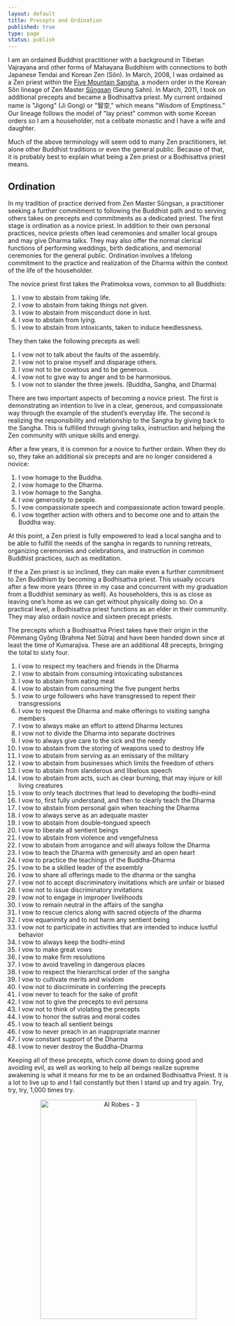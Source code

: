 ```yaml
--- 
layout: default
title: Precepts and Ordination
published: true
type: page
status: publish
---
```

I am an ordained Buddhist practitioner with a background in Tibetan Vajrayana and other forms of Mahayana Buddhism with connections to both Japanese Tendai and Korean Zen (Sŏn). In March, 2008, I was ordained as a Zen priest within the <a href="http://www.fivemountain.org">Five Mountain Sangha</a>, a modern order in the Korean Sŏn lineage of Zen Master <a href="http://www.koreanbuddhism.net/master/priest_view.asp?cat_seq=10&priest_seq=20&page=3">Sŭngsan</a> (Seung Sahn). In March, 2011, I took on additional precepts and became a Bodhisattva priest. My current ordained name is "Jigong" (Ji Gong) or "智空," which means "Wisdom of Emptiness." Our lineage follows the model of "lay priest" common with some Korean orders so I am a householder, not a celibate monastic and I have a wife and daughter.

Much of the above terminology will seem odd to many Zen practitioners, let alone other Buddhist traditions or even the general public. Because of that, it is probably best to explain what being a Zen priest or a Bodhisattva priest means.

## Ordination

In my tradition of practice derived from Zen Master Sŭngsan, a practitioner seeking a further commitment to following the Buddhist path and to serving others takes on precepts and commitments as a dedicated priest. The first stage is ordination as a novice priest. In addition to their own personal practices, novice priests often  lead ceremonies and smaller local groups and may give Dharma talks. They may also offer the normal clerical functions of performing weddings, birth dedications, and memorial ceremonies for the general public. Ordination involves a lifelong commitment to the practice and realization of the Dharma within the context of the life of the householder.

The novice priest first takes the Pratimoksa vows, common to all Buddhists:

1. I vow to abstain from taking life.
2. I vow to abstain from taking things not given.
3. I vow to abstain from misconduct done in lust.
4. I vow to abstain from lying.
5. I vow to abstain from intoxicants, taken to induce heedlessness.

They then take the following precepts as well:

1. I vow not to talk about the faults of the assembly.
2. I vow not to praise myself and disparage others.
3. I vow not to be covetous and to be generous.
4. I vow not to give way to anger and to be harmonious.
5. I vow not to slander the three jewels. (Buddha, Sangha, and Dharma)

There are two important aspects of becoming a novice priest. The first is demonstrating an intention to live in a clear, generous, and compassionate way through the example of the student’s everyday life. The second is realizing the responsibility and relationship to the Sangha by giving back to the Sangha. This is fulfilled through giving talks, instruction and helping the Zen community with unique skills and energy.

After a few years, it is common for a novice to further ordain. When they do so, they take an additional six precepts and are no longer considered a novice:

1. I vow homage to the Buddha.
2. I vow homage to the Dharma.
3. I vow homage to the Sangha.
4. I vow generosity to people.
5. I vow compassionate speech and compassionate action toward people.
6. I vow together action with others and to become one and to attain the Buddha way.

At this point, a Zen priest is fully empowered to lead a local sangha and to be able to fulfill the needs of the sangha in regards to running retreats, organizing ceremonies and celebrations, and instruction in common Buddhist practices, such as meditation.

If the a Zen priest is so inclined, they can make even a further commitment to Zen Buddhism by becoming a Bodhisattva priest. This usually occurs after a few more years (three in my case and concurrent with my graduation from a Buddhist seminary as well). As householders, this is as close as leaving one’s home as we can get without physically doing so. On a practical level, a Bodhisattva priest functions as an elder in their community. They may also ordain novice and sixteen precept priests.

The precepts which a Bodhisattva Priest takes have their origin in the Pômmang Gyông (Brahma Net Sūtra) and have been handed down since at least the time of Kumarajiva. These are an additional 48 precepts, bringing the total to sixty four.

1. I vow to respect my teachers and friends in the Dharma
1. I vow to abstain from consuming intoxicating substances
1. I vow to abstain from eating meat
1. I vow to abstain from consuming the five pungent herbs
1. I vow to urge followers who have transgressed to repent their transgressions
1. I vow to request the Dharma and make offerings to visiting sangha members
1. I vow to always make an effort to attend Dharma lectures
1. I vow not to divide the Dharma into separate doctrines
1. I vow to always give care to the sick and the needy
1. I vow to abstain from the storing of weapons used to destroy life
1. I vow to abstain from serving as an emissary of the military
1. I vow to abstain from businesses which limits the freedom of others
1. I vow to abstain from slanderous and libelous speech
1. I vow to abstain from acts, such as clear burning, that may injure or kill living creatures
1. I vow to only teach doctrines that lead to developing the bodhi–mind
1. I vow to, first fully understand, and then to clearly teach the Dharma
1. I vow to abstain from personal gain when teaching the Dharma
1. I vow to always serve as an adequate master
1. I vow to abstain from double–tongued speech
1. I vow to liberate all sentient beings
1. I vow to abstain from violence and vengefulness
1. I vow to abstain from arrogance and will always follow the Dharma
1. I vow to teach the Dharma with generosity and an open heart
1. I vow to practice the teachings of the Buddha-Dharma
1. I vow to be a skilled leader of the assembly
1. I vow to share all offerings made to the dharma or the sangha
1. I vow not to accept discriminatory invitations which are unfair or biased
1. I vow not to issue discriminatory invitations
1. I vow not to engage in improper livelihoods
1. I vow to remain neutral in the affairs of the sangha
1. I vow to rescue clerics along with sacred objects of the dharma
1. I vow equanimity and to not harm any sentient being
1. I vow not to participate in activities that are intended to induce lustful behavior
1. I vow to always keep the bodhi–mind
1. I vow to make great vows
1. I vow to make firm resolutions
1. I vow to avoid traveling in dangerous places
1. I vow to respect the hierarchical order of the sangha
1. I vow to cultivate merits and wisdom
1. I vow not to discriminate in conferring the precepts
1. I vow never to teach for the sake of profit
1. I vow not to give the precepts to evil persons
1. I vow not to think of violating the precepts
1. I vow to honor the sutras and moral codes
1. I vow to teach all sentient beings
1. I vow to never preach in an inappropriate manner
1. I vow constant support of the Dharma
1. I vow to never destroy the Buddha–Dharma

Keeping all of these precepts, which come down to doing good and avoiding evil, as well as working to help all beings realize supreme awakening is what it means for me to be an ordained Bodhisattva Priest. It is a lot to live up to and I fail constantly but then I stand up and try again. Try, try, try, 1,000 times try.

<p style="text-align: center"><img src="http://farm7.static.flickr.com/6112/6305435902_ef15c703c9.jpg" width="357" height="500" alt="Al Robes - 3"></p>